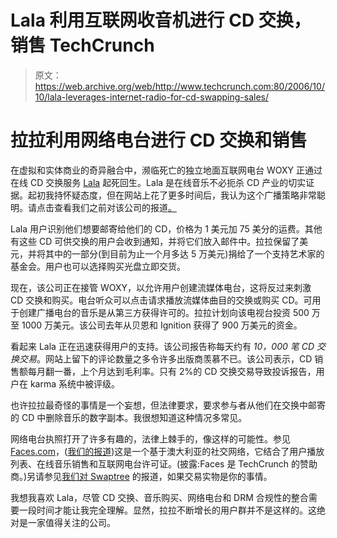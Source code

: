 # Lala 利用互联网收音机进行 CD 交换，销售 TechCrunch

> 原文：<https://web.archive.org/web/http://www.techcrunch.com:80/2006/10/10/lala-leverages-internet-radio-for-cd-swapping-sales/>

# 拉拉利用网络电台进行 CD 交换和销售

在虚拟和实体商业的奇异融合中，濒临死亡的独立地面互联网电台 WOXY 正通过在线 CD 交换服务 [Lala](https://web.archive.org/web/20221003223423/http://lala.com/) 起死回生。Lala 是在线音乐不必扼杀 CD 产业的切实证据。起初我持怀疑态度，但在网站上花了更多时间后，我认为这个广播策略非常聪明。请点击查看我们之前对该公司的报道[。](https://web.archive.org/web/20221003223423/http://www.beta.techcrunch.com/2006/03/07/lalalalalalaanother-way-to-share-music/)

Lala 用户识别他们想要邮寄给他们的 CD，价格为 1 美元加 75 美分的运费。其他有这些 CD 可供交换的用户会收到通知，并将它们放入邮件中。拉拉保留了美元，并将其中的一部分(到目前为止一个月多达 5 万美元)捐给了一个支持艺术家的基金会。用户也可以选择购买光盘立即交货。

现在，该公司正在接管 WOXY，以允许用户创建流媒体电台，这将反过来刺激 CD 交换和购买。电台听众可以点击请求播放流媒体曲目的交换或购买 CD。可用于创建广播电台的音乐是从第三方获得许可的。拉拉计划向该电视台投资 500 万至 1000 万美元。该公司去年从贝恩和 Ignition 获得了 900 万美元的资金。

看起来 Lala 正在迅速获得用户的支持。该公司报告称每天约有 *10，000 笔 CD 交换交易*。网站上留下的评论数量之多令许多出版商羡慕不已。该公司表示，CD 销售额每月翻一番，上个月达到毛利率。只有 2%的 CD 交换交易导致投诉报告，用户在 karma 系统中被评级。

也许拉拉最奇怪的事情是一个妄想，但法律要求，要求参与者从他们在交换中邮寄的 CD 中删除音乐的数字副本。我很想知道这种情况多常见。

网络电台执照打开了许多有趣的，法律上棘手的，像这样的可能性。参见[Faces.com](https://web.archive.org/web/20221003223423/http://faces.com/)，([我们的报道](https://web.archive.org/web/20221003223423/http://www.beta.techcrunch.com/2006/08/30/facescom-could-shake-up-social-networking/))这是一个基于澳大利亚的社交网络，它结合了用户播放列表、在线音乐销售和互联网电台许可证。(披露:Faces 是 TechCrunch 的赞助商。)另请参见[我们对 Swaptree](https://web.archive.org/web/20221003223423/https://beta.techcrunch.com/tag/swaptree) 的报道，如果交易实物是你的事情。

我想我喜欢 Lala，尽管 CD 交换、音乐购买、网络电台和 DRM 合规性的整合需要一段时间才能让我完全理解。显然，拉拉不断增长的用户群并不是这样的。这绝对是一家值得关注的公司。